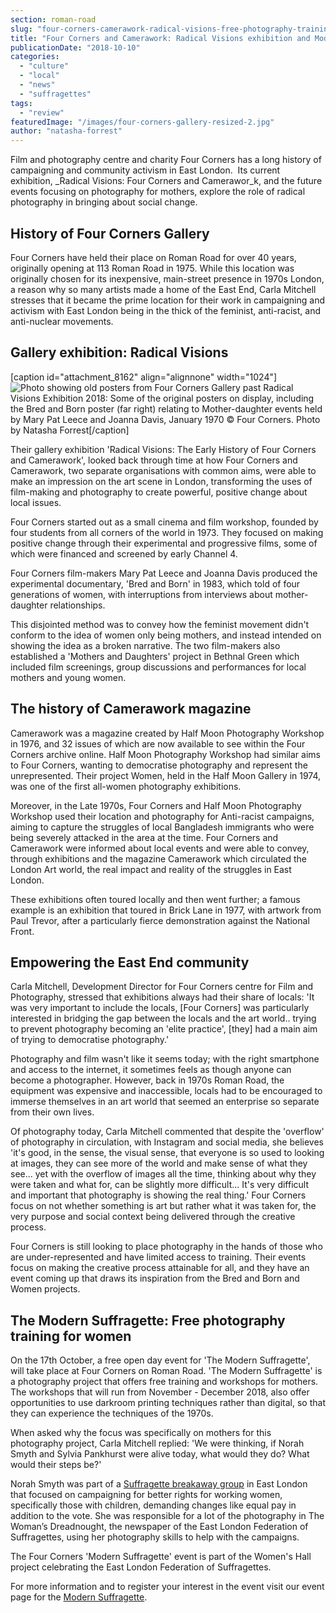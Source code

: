 ```yaml
---
section: roman-road
slug: "four-corners-camerawork-radical-visions-free-photography-training"
title: "Four Corners and Camerawork: Radical Visions exhibition and Modern Suffragette photography training"
publicationDate: "2018-10-10"
categories: 
  - "culture"
  - "local"
  - "news"
  - "suffragettes"
tags: 
  - "review"
featuredImage: "/images/four-corners-gallery-resized-2.jpg"
author: "natasha-forrest"
---
```


Film and photography centre and charity Four Corners has a long history of campaigning and community activism in East London.  Its current exhibition, _Radical Visions: Four Corners and Camerawor_k, and the future events focusing on photography for mothers, explore the role of radical photography in bringing about social change.

## History of Four Corners Gallery

Four Corners have held their place on Roman Road for over 40 years, originally opening at 113 Roman Road in 1975. While this location was originally chosen for its inexpensive, main-street presence in 1970s London, a reason why so many artists made a home of the East End, Carla Mitchell stresses that it became the prime location for their work in campaigning and activism with East London being in the thick of the feminist, anti-racist, and anti-nuclear movements.

## Gallery exhibition: Radical Visions

\[caption id="attachment\_8162" align="alignnone" width="1024"\]![Photo showing old posters from Four Corners Gallery past](/images/four-corners-gallery-resized-1024x683.jpg) Radical Visions Exhibition 2018: Some of the original posters on display, including the Bred and Born poster (far right) relating to Mother-daughter events held by Mary Pat Leece and Joanna Davis, January 1970 © Four Corners. Photo by Natasha Forrest\[/caption\]

Their gallery exhibition 'Radical Visions: The Early History of Four Corners and Camerawork', looked back through time at how Four Corners and Camerawork, two separate organisations with common aims, were able to make an impression on the art scene in London, transforming the uses of film-making and photography to create powerful, positive change about local issues.

Four Corners started out as a small cinema and film workshop, founded by four students from all corners of the world in 1973. They focused on making positive change through their experimental and progressive films, some of which were financed and screened by early Channel 4.

Four Corners film-makers Mary Pat Leece and Joanna Davis produced the experimental documentary, 'Bred and Born' in 1983, which told of four generations of women, with interruptions from interviews about mother-daughter relationships.

This disjointed method was to convey how the feminist movement didn't conform to the idea of women only being mothers, and instead intended on showing the idea as a broken narrative. The two film-makers also established a 'Mothers and Daughters' project in Bethnal Green which included film screenings, group discussions and performances for local mothers and young women.

## The history of Camerawork magazine

Camerawork was a magazine created by Half Moon Photography Workshop in 1976, and 32 issues of which are now available to see within the Four Corners archive online. Half Moon Photography Workshop had similar aims to Four Corners, wanting to democratise photography and represent the unrepresented. Their project Women, held in the Half Moon Gallery in 1974, was one of the first all-women photography exhibitions.

Moreover, in the Late 1970s, Four Corners and Half Moon Photography Workshop used their location and photography for Anti-racist campaigns, aiming to capture the struggles of local Bangladesh immigrants who were being severely attacked in the area at the time. Four Corners and Camerawork were informed about local events and were able to convey, through exhibitions and the magazine Camerawork which circulated the London Art world, the real impact and reality of the struggles in East London.

These exhibitions often toured locally and then went further; a famous example is an exhibition that toured in Brick Lane in 1977, with artwork from Paul Trevor, after a particularly fierce demonstration against the National Front.

## Empowering the East End community

Carla Mitchell, Development Director for Four Corners centre for Film and Photography, stressed that exhibitions always had their share of locals: 'It was very important to include the locals, \[Four Corners\] was particularly interested in bridging the gap between the locals and the art world.. trying to prevent photography becoming an 'elite practice', \[they\] had a main aim of trying to democratise photography.'

Photography and film wasn't like it seems today; with the right smartphone and access to the internet, it sometimes feels as though anyone can become a photographer. However, back in 1970s Roman Road, the equipment was expensive and inaccessible, locals had to be encouraged to immerse themselves in an art world that seemed an enterprise so separate from their own lives.

Of photography today, Carla Mitchell commented that despite the 'overflow' of photography in circulation, with Instagram and social media, she believes 'it's good, in the sense, the visual sense, that everyone is so used to looking at images, they can see more of the world and make sense of what they see... yet with the overflow of images all the time, thinking about why they were taken and what for, can be slightly more difficult... It's very difficult and important that photography is showing the real thing.' Four Corners focus on not whether something is art but rather what it was taken for, the very purpose and social context being delivered through the creative process.

Four Corners is still looking to place photography in the hands of those who are under-represented and have limited access to training. Their events focus on making the creative process attainable for all, and they have an event coming up that draws its inspiration from the Bred and Born and Women projects.

## The Modern Suffragette: Free photography training for women

On the 17th October, a free open day event for 'The Modern Suffragette', will take place at Four Corners on Roman Road. 'The Modern Suffragette' is a photography project that offers free training and workshops for mothers. The workshops that will run from November - December 2018, also offer opportunities to use darkroom printing techniques rather than digital, so that they can experience the techniques of the 1970s.

When asked why the focus was specifically on mothers for this photography project, Carla Mitchell replied: 'We were thinking, if Norah Smyth and Sylvia Pankhurst were alive today, what would they do? What would their steps be?'

Norah Smyth was part of a [Suffragette breakaway group](https://romanroadlondon.com/bow-suffragettes-lost-stories/) in East London that focused on campaigning for better rights for working women, specifically those with children, demanding changes like equal pay in addition to the vote. She was responsible for a lot of the photography in The Woman’s Dreadnought, the newspaper of the East London Federation of Suffragettes, using her photography skills to help with the campaigns.

The Four Corners 'Modern Suffragette' event is part of the Women's Hall project celebrating the East London Federation of Suffragettes.

For more information and to register your interest in the event visit our event page for the [Modern Suffragette](https://romanroadlondon.com/event/modern-suffragette-photo-project-open-day/).

